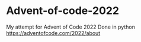 # Advent-of-code-2022

My attempt for Advent of Code 2022
Done in python
https://adventofcode.com/2022/about
